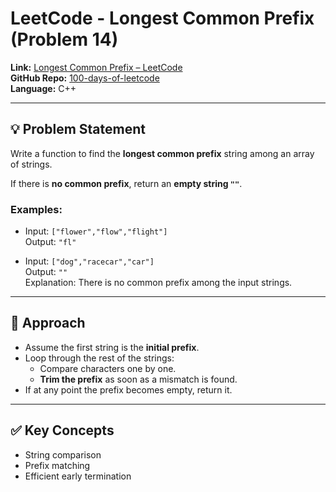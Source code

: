 # LeetCode - Longest Common Prefix (Problem 14)

**Link:** [Longest Common Prefix – LeetCode](https://leetcode.com/problems/longest-common-prefix/)  
**GitHub Repo:** [100-days-of-leetcode](https://github.com/Mdraihanahmad/100-days-of-leetcode.git)  
**Language:** C++

---

## 💡 Problem Statement

Write a function to find the **longest common prefix** string among an array of strings.

If there is **no common prefix**, return an **empty string `""`**.

### Examples:

- Input: `["flower","flow","flight"]`  
  Output: `"fl"`

- Input: `["dog","racecar","car"]`  
  Output: `""`  
  Explanation: There is no common prefix among the input strings.

---

## 🧠 Approach

- Assume the first string is the **initial prefix**.
- Loop through the rest of the strings:
  - Compare characters one by one.
  - **Trim the prefix** as soon as a mismatch is found.
- If at any point the prefix becomes empty, return it.

---

## ✅ Key Concepts

- String comparison
- Prefix matching
- Efficient early termination
